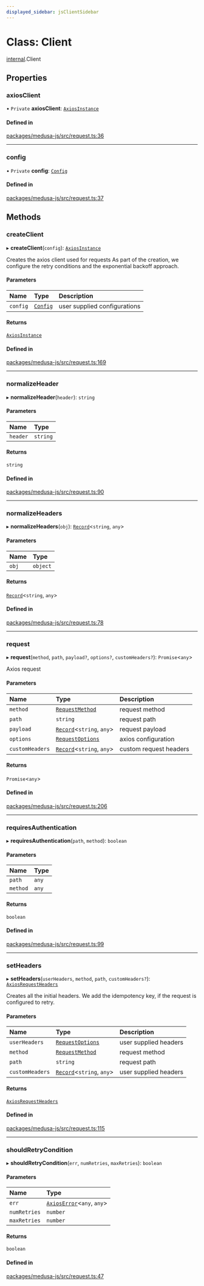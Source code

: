 ```yaml
---
displayed_sidebar: jsClientSidebar
---
```


# Class: Client

[internal](../modules/internal-12.md).Client

## Properties

### axiosClient

• `Private` **axiosClient**: [`AxiosInstance`](../interfaces/internal-12.AxiosInstance.md)

#### Defined in

[packages/medusa-js/src/request.ts:36](https://github.com/medusajs/medusa/blob/c4ac5e6959/packages/medusa-js/src/request.ts#L36)

___

### config

• `Private` **config**: [`Config`](../interfaces/internal-12.Config.md)

#### Defined in

[packages/medusa-js/src/request.ts:37](https://github.com/medusajs/medusa/blob/c4ac5e6959/packages/medusa-js/src/request.ts#L37)

## Methods

### createClient

▸ **createClient**(`config`): [`AxiosInstance`](../interfaces/internal-12.AxiosInstance.md)

Creates the axios client used for requests
As part of the creation, we configure the retry conditions
and the exponential backoff approach.

#### Parameters

| Name | Type | Description |
| :------ | :------ | :------ |
| `config` | [`Config`](../interfaces/internal-12.Config.md) | user supplied configurations |

#### Returns

[`AxiosInstance`](../interfaces/internal-12.AxiosInstance.md)

#### Defined in

[packages/medusa-js/src/request.ts:169](https://github.com/medusajs/medusa/blob/c4ac5e6959/packages/medusa-js/src/request.ts#L169)

___

### normalizeHeader

▸ **normalizeHeader**(`header`): `string`

#### Parameters

| Name | Type |
| :------ | :------ |
| `header` | `string` |

#### Returns

`string`

#### Defined in

[packages/medusa-js/src/request.ts:90](https://github.com/medusajs/medusa/blob/c4ac5e6959/packages/medusa-js/src/request.ts#L90)

___

### normalizeHeaders

▸ **normalizeHeaders**(`obj`): [`Record`](../modules/internal.md#record)<`string`, `any`\>

#### Parameters

| Name | Type |
| :------ | :------ |
| `obj` | `object` |

#### Returns

[`Record`](../modules/internal.md#record)<`string`, `any`\>

#### Defined in

[packages/medusa-js/src/request.ts:78](https://github.com/medusajs/medusa/blob/c4ac5e6959/packages/medusa-js/src/request.ts#L78)

___

### request

▸ **request**(`method`, `path`, `payload?`, `options?`, `customHeaders?`): `Promise`<`any`\>

Axios request

#### Parameters

| Name | Type | Description |
| :------ | :------ | :------ |
| `method` | [`RequestMethod`](../modules/internal-12.md#requestmethod) | request method |
| `path` | `string` | request path |
| `payload` | [`Record`](../modules/internal.md#record)<`string`, `any`\> | request payload |
| `options` | [`RequestOptions`](../interfaces/internal-5.RequestOptions.md) | axios configuration |
| `customHeaders` | [`Record`](../modules/internal.md#record)<`string`, `any`\> | custom request headers |

#### Returns

`Promise`<`any`\>

#### Defined in

[packages/medusa-js/src/request.ts:206](https://github.com/medusajs/medusa/blob/c4ac5e6959/packages/medusa-js/src/request.ts#L206)

___

### requiresAuthentication

▸ **requiresAuthentication**(`path`, `method`): `boolean`

#### Parameters

| Name | Type |
| :------ | :------ |
| `path` | `any` |
| `method` | `any` |

#### Returns

`boolean`

#### Defined in

[packages/medusa-js/src/request.ts:99](https://github.com/medusajs/medusa/blob/c4ac5e6959/packages/medusa-js/src/request.ts#L99)

___

### setHeaders

▸ **setHeaders**(`userHeaders`, `method`, `path`, `customHeaders?`): [`AxiosRequestHeaders`](../modules/internal-12.md#axiosrequestheaders)

Creates all the initial headers.
We add the idempotency key, if the request is configured to retry.

#### Parameters

| Name | Type | Description |
| :------ | :------ | :------ |
| `userHeaders` | [`RequestOptions`](../interfaces/internal-5.RequestOptions.md) | user supplied headers |
| `method` | [`RequestMethod`](../modules/internal-12.md#requestmethod) | request method |
| `path` | `string` | request path |
| `customHeaders` | [`Record`](../modules/internal.md#record)<`string`, `any`\> | user supplied headers |

#### Returns

[`AxiosRequestHeaders`](../modules/internal-12.md#axiosrequestheaders)

#### Defined in

[packages/medusa-js/src/request.ts:115](https://github.com/medusajs/medusa/blob/c4ac5e6959/packages/medusa-js/src/request.ts#L115)

___

### shouldRetryCondition

▸ **shouldRetryCondition**(`err`, `numRetries`, `maxRetries`): `boolean`

#### Parameters

| Name | Type |
| :------ | :------ |
| `err` | [`AxiosError`](../interfaces/internal-12.AxiosError.md)<`any`, `any`\> |
| `numRetries` | `number` |
| `maxRetries` | `number` |

#### Returns

`boolean`

#### Defined in

[packages/medusa-js/src/request.ts:47](https://github.com/medusajs/medusa/blob/c4ac5e6959/packages/medusa-js/src/request.ts#L47)
